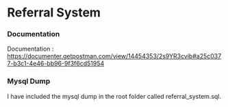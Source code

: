 # Referral System

### Documentation
Documentation : https://documenter.getpostman.com/view/14454353/2s9YR3cvib#a25c0377-b3c1-4e46-bb96-9f3f6cd51954 

### Mysql Dump
I have included the mysql dump in the root folder called referral_system.sql.
